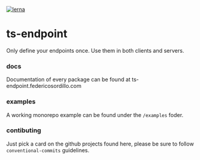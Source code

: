 [![lerna](https://img.shields.io/badge/maintained%20with-lerna-cc00ff.svg)](https://lerna.js.org/)

# ts-endpoint
Only define your endpoints once. Use them in both clients and servers.

### docs
Documentation of every package can be found at ts-endpoint.federicosordillo.com

### examples
A working monorepo example can be found under the `/examples` foder.

### contibuting
Just pick a card on the github projects found here, please be sure to follow `conventional-commits` guidelines.

